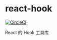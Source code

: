 # react-hook

[![CircleCI](https://circleci.com/gh/finch001/react-hook.svg?style=svg)](https://circleci.com/gh/finch001/react-hook)

React 的 Hook 工具库
